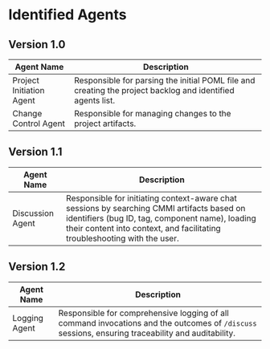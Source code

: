 # Identified Agents

## Version 1.0

| Agent Name | Description |
|---|---|
| Project Initiation Agent | Responsible for parsing the initial POML file and creating the project backlog and identified agents list. |
| Change Control Agent | Responsible for managing changes to the project artifacts. |

## Version 1.1

| Agent Name | Description |
|---|---|
| Discussion Agent | Responsible for initiating context-aware chat sessions by searching CMMI artifacts based on identifiers (bug ID, tag, component name), loading their content into context, and facilitating troubleshooting with the user. |

## Version 1.2

| Agent Name | Description |
|---|---|
| Logging Agent | Responsible for comprehensive logging of all command invocations and the outcomes of `/discuss` sessions, ensuring traceability and auditability. |